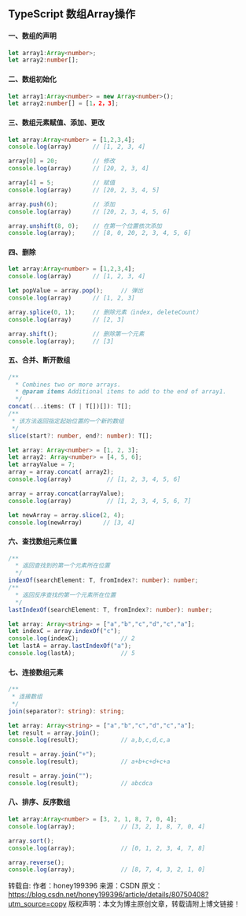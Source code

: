 ## TypeScript 数组Array操作

#### 一、数组的声明

```typescript
let array1:Array<number>;
let array2:number[];
```

#### 二、数组初始化

```typescript
let array1:Array<number> = new Array<number>();
let array2:number[] = [1，2，3];
```

#### 三、数组元素赋值、添加、更改

```typescript
let array:Array<number> = [1,2,3,4];
console.log(array)      // [1, 2, 3, 4]

array[0] = 20;          // 修改
console.log(array)      // [20, 2, 3, 4]

array[4] = 5;           // 赋值
console.log(array)      // [20, 2, 3, 4, 5]

array.push(6);          // 添加
console.log(array)      // [20, 2, 3, 4, 5, 6]

array.unshift(8, 0);    // 在第一个位置依次添加
console.log(array);     // [8, 0, 20, 2, 3, 4, 5, 6]
```

#### 四、删除

```typescript
let array:Array<number> = [1,2,3,4];
console.log(array)      // [1, 2, 3, 4]

let popValue = array.pop();     // 弹出
console.log(array)      // [1, 2, 3]

array.splice(0, 1);     // 删除元素（index, deleteCount）
console.log(array)      // [2, 3]

array.shift();          // 删除第一个元素
console.log(array);     // [3]
```

#### 五、合并、断开数组

```typescript
/**
  * Combines two or more arrays.
  * @param items Additional items to add to the end of array1.
  */
concat(...items: (T | T[])[]): T[];
/**
 * 该方法返回指定起始位置的一个新的数组
 */
slice(start?: number, end?: number): T[];
```

```typescript
let array: Array<number> = [1, 2, 3];
let array2: Array<number> = [4, 5, 6];
let arrayValue = 7;
array = array.concat( array2);
console.log(array)          // [1, 2, 3, 4, 5, 6]

array = array.concat(arrayValue);
console.log(array)          // [1, 2, 3, 4, 5, 6, 7]

let newArray = array.slice(2, 4);
console.log(newArray)      // [3, 4]
```

#### 六、查找数组元素位置

```typescript
/**
  * 返回查找到的第一个元素所在位置
  */
indexOf(searchElement: T, fromIndex?: number): number;
/**
  * 返回反序查找的第一个元素所在位置
  */
lastIndexOf(searchElement: T, fromIndex?: number): number;
```

```typescript
let array: Array<string> = ["a","b","c","d","c","a"];
let indexC = array.indexOf("c");
console.log(indexC);            // 2
let lastA = array.lastIndexOf("a");
console.log(lastA);             // 5
```

#### 七、连接数组元素

```typescript
/**
 * 连接数组
 */
join(separator?: string): string;
```

```typescript
let array: Array<string> = ["a","b","c","d","c","a"];
let result = array.join();
console.log(result);            // a,b,c,d,c,a

result = array.join("+");
console.log(result);            // a+b+c+d+c+a

result = array.join("");
console.log(result);            // abcdca
```

#### 八、排序、反序数组

```typescript
let array:Array<number> = [3, 2, 1, 8, 7, 0, 4];
console.log(array);             // [3, 2, 1, 8, 7, 0, 4]

array.sort();
console.log(array);             // [0, 1, 2, 3, 4, 7, 8]

array.reverse();
console.log(array);             // [8, 7, 4, 3, 2, 1, 0]
```


转载自:
作者：honey199396 
来源：CSDN 
原文：https://blog.csdn.net/honey199396/article/details/80750408?utm_source=copy 
版权声明：本文为博主原创文章，转载请附上博文链接！